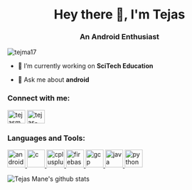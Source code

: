 <h1 align="center">Hey there 👋, I'm Tejas</h1>
<h3 align="center">An Android Enthusiast</h3>

<p align="left"> <img src="https://komarev.com/ghpvc/?username=tejma17" alt="tejma17" /> </p>

- 🔭 I’m currently working on **SciTech Education**

- 💬 Ask me about **android**

<p align="left">
<h3 align="left">Connect with me:</h3>
<a href="https://twitter.com/tejasmmane" target="_blank"><img align="center" src="https://cdn.jsdelivr.net/npm/simple-icons@3.0.1/icons/twitter.svg" alt="tejasmmane" height="30" width="40" /></a>
<a href="https://linkedin.com/in/tejas-mane-0b1b991a3" target="_blank"><img align="center" src="https://cdn.jsdelivr.net/npm/simple-icons@3.0.1/icons/linkedin.svg" alt="tejas-mane-0b1b991a3" height="30" width="40" /></a>

</p>

<h3 align="left">Languages and Tools:</h3>
<p align="left"> <a href="https://developer.android.com" target="_blank"> <img src="https://devicons.github.io/devicon/devicon.git/icons/android/android-original-wordmark.svg" alt="android" width="40" height="40"/> </a> <a href="https://www.cprogramming.com/" target="_blank"> <img src="https://devicons.github.io/devicon/devicon.git/icons/c/c-original.svg" alt="c" width="40" height="40"/> </a> <a href="https://www.w3schools.com/cpp/" target="_blank"> <img src="https://devicons.github.io/devicon/devicon.git/icons/cplusplus/cplusplus-original.svg" alt="cplusplus" width="40" height="40"/> </a> <a href="https://firebase.google.com/" target="_blank"> <img src="https://www.vectorlogo.zone/logos/firebase/firebase-icon.svg" alt="firebase" width="40" height="40"/> </a> <a href="https://cloud.google.com" target="_blank"> <img src="https://www.vectorlogo.zone/logos/google_cloud/google_cloud-icon.svg" alt="gcp" width="40" height="40"/> </a> <a href="https://www.java.com" target="_blank"> <img src="https://devicons.github.io/devicon/devicon.git/icons/java/java-original-wordmark.svg" alt="java" width="40" height="40"/> </a> <a href="https://www.python.org" target="_blank"> <img src="https://devicons.github.io/devicon/devicon.git/icons/python/python-original.svg" alt="python" width="40" height="40"/> </a> </p>


![Tejas Mane's github stats](https://github-readme-stats.vercel.app/api?username=tejma17&show_icons=true&theme=radical)
